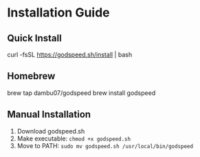 # Installation Guide

## Quick Install
curl -fsSL https://godspeed.sh/install | bash


## Homebrew

brew tap dambu07/godspeed
brew install godspeed
## Manual Installation

1. Download godspeed.sh
2. Make executable: `chmod +x godspeed.sh`
3. Move to PATH: `sudo mv godspeed.sh /usr/local/bin/godspeed`
